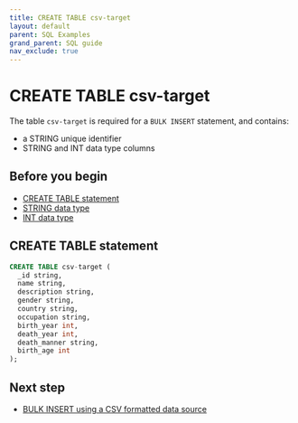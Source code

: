 ```yaml
---
title: CREATE TABLE csv-target
layout: default
parent: SQL Examples
grand_parent: SQL guide
nav_exclude: true
---
```


# CREATE TABLE csv-target

The table `csv-target` is required for a `BULK INSERT` statement, and contains:
* a STRING unique identifier
* STRING and INT data type columns

## Before you begin

* [CREATE TABLE statement](/docs/sql-guide/statements/statement-table-create)
* [STRING data type](/docs/sql-guide/data-types/data-type-string)
* [INT data type](/docs/sql-guide/data-types/data-type-int)

## CREATE TABLE statement

```sql
CREATE TABLE csv-target (
  _id string,
  name string,
  description string,
  gender string,
  country string,
  occupation string,
  birth_year int,
  death_year int,
  death_manner string,
  birth_age int
);
```

## Next step

* [BULK INSERT using a CSV formatted data source](/docs/sql-guide/examples/sql-eg-insert/sql-eg-insert-bulk-csv-target)
